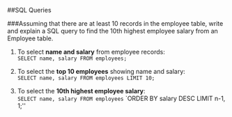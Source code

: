 ##SQL Queries

###Assuming that there are at least 10 records in the employee table, write and explain a SQL query to find the 10th highest employee salary from an Employee table. 

1. To select **name and salary** from employee records:  
	`SELECT name, salary FROM employees;`

2. To select the **top 10 employees** showing name and salary:  
	`SELECT name, salary FROM employees LIMIT 10;`

3. To select the **10th highest employee salary**:  
	`SELECT name, salary FROM employees`
	`ORDER BY salary DESC LIMIT n-1, 1;''

